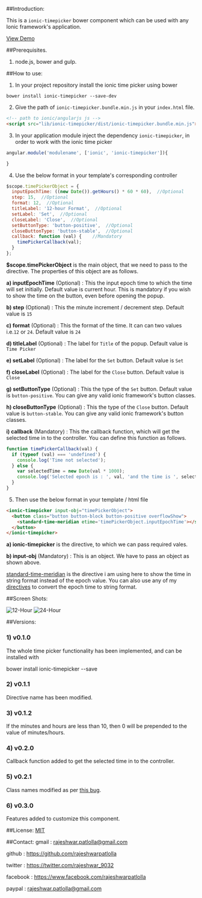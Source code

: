 ##Introduction:

This is a `ionic-timepicker` bower component which can be used with any Ionic framework's application.

[View Demo](http://rajeshwarpatlolla.github.io/TimePickerForIonicFramework/demo/ "Demo") 


##Prerequisites.

1) node.js, bower and gulp.

##How to use:

1) In your project repository install the ionic time picker using bower

`bower install ionic-timepicker --save-dev`

2) Give the path of  `ionic-timepicker.bundle.min.js` in your `index.html` file.

````html
<!-- path to ionic/angularjs js -->
<script src="lib/ionic-timepicker/dist/ionic-timepicker.bundle.min.js"></script>
````    

3) In your application module inject the dependency `ionic-timepicker`, in order to work with the ionic time picker

````javascript
angular.module('modulename', ['ionic', 'ionic-timepicker']){

}
````

4) Use the below format in your template's corresponding controller

````javascript
$scope.timePickerObject = {
  inputEpochTime: ((new Date()).getHours() * 60 * 60),  //Optional
  step: 15,  //Optional
  format: 12,  //Optional
  titleLabel: '12-hour Format',  //Optional
  setLabel: 'Set',  //Optional
  closeLabel: 'Close',  //Optional
  setButtonType: 'button-positive',  //Optional
  closeButtonType: 'button-stable',  //Optional
  callback: function (val) {    //Mandatory
    timePickerCallback(val);
  }
};
````

**$scope.timePickerObject** is the main object, that we need to pass to the directive. The properties of this object are as follows.

**a) inputEpochTime** (Optional) : This the input epoch time to which the time will set initially. Default value is current hour. This is mandatory if you wish to show the time on the button, even before opening the popup.

**b) step** (Optional) : This the minute increment / decrement step. Default value is `15`

**c) format** (Optional) : This the format of the time. It can can two values i.e.`12` or `24`. Default value is `24`

**d) titleLabel** (Optional) : The label for `Title` of the popup. Default value is `Time Picker`

**e) setLabel** (Optional) : The label for the `Set` button. Default value is `Set`

**f) closeLabel** (Optional) : The label for the `Close` button. Default value is `Close`

**g) setButtonType** (Optional) : This the type of the `Set` button. Default value is `button-positive`. You can give any valid ionic framework's button classes. 

**h) closeButtonType** (Optional) : This the type of the `Close` button. Default value is `button-stable`. You can give any valid ionic framework's button classes.

**i) callback** (Mandatory) : This the callback function, which will get the selected time in to the controller. You can define this function as follows.
````javascript
function timePickerCallback(val) {
  if (typeof (val) === 'undefined') {
    console.log('Time not selected');
  } else {
    var selectedTime = new Date(val * 1000);
    console.log('Selected epoch is : ', val, 'and the time is ', selectedTime.getUTCHours(), ':', selectedTime.getUTCMinutes(), 'in UTC');
  }
}
````

5) Then use the below format in your template / html file

````html
<ionic-timepicker input-obj="timePickerObject">
  <button class="button button-block button-positive overflowShow">
    <standard-time-meridian etime='timePickerObject.inputEpochTime'></standard-time-meridian>
  </button>
</ionic-timepicker>
````

**a) ionic-timepicker**  is the directive, to which we can pass required vales.

**b) input-obj** (Mandatory) : This is an object. We have to pass an object as shown above.

[standard-time-meridian](https://github.com/rajeshwarpatlolla/my-angularjs-directives#standard-time-meridian 'standard-time-meridian') is the directive i am using here to show the time in string format instead of the epoch value.
You can also use any of my [directives](https://github.com/rajeshwarpatlolla/my-angularjs-directives) to convert the epoch time to string format.


##Screen Shots:

![12-Hour](https://lh6.googleusercontent.com/-UL18wuskI_A/VNHkGj8tdwI/AAAAAAAADdU/5tBbZcF6_es/w328-h494-no/TimePicker-1.jpg "12-Hour")
![24-Hour](https://lh5.googleusercontent.com/-xgqgH2zRSuA/VNHkGQ6R8cI/AAAAAAAADdQ/5gGJ1nUqmA0/w328-h494-no/TimePicker-2.jpg "24-Hour.")

##Versions:

### 1) v0.1.0
The whole time picker functionality has been implemented, and can be installed with 

bower install ionic-timepicker --save

### 2) v0.1.1
Directive name has been modified.

### 3) v0.1.2
If the minutes and hours are less than 10, then 0 will be prepended to the value of minutes/hours.

### 4) v0.2.0
Callback function added to get the selected time in to the controller.

### 5) v0.2.1
Class names modified as per [this bug](https://github.com/rajeshwarpatlolla/ionic-timepicker/issues/41).

### 6) v0.3.0
Features added to customize this component. 

##License:
[MIT](https://github.com/rajeshwarpatlolla/ionic-timepicker/blob/master/LICENSE.MD "MIT")

##Contact:
gmail : rajeshwar.patlolla@gmail.com

github : https://github.com/rajeshwarpatlolla

twitter : https://twitter.com/rajeshwar_9032

facebook : https://www.facebook.com/rajeshwarpatlolla

paypal : rajeshwar.patlolla@gmail.com

